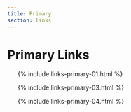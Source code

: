 ```yaml
---
title: Primary
section: links
---
```

Primary Links
=============

<ul>
{% include links-primary-01.html %}
</ul>

<ul>
{% include links-primary-03.html %}
</ul>

<ul>
{% include links-primary-04.html %}
</ul>
